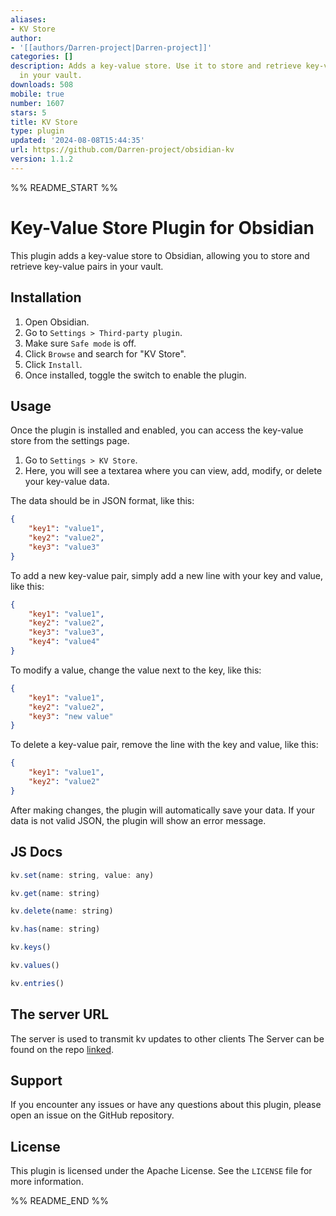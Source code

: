 ```yaml
---
aliases:
- KV Store
author:
- '[[authors/Darren-project|Darren-project]]'
categories: []
description: Adds a key-value store. Use it to store and retrieve key-value pairs
  in your vault.
downloads: 508
mobile: true
number: 1607
stars: 5
title: KV Store
type: plugin
updated: '2024-08-08T15:44:35'
url: https://github.com/Darren-project/obsidian-kv
version: 1.1.2
---
```


%% README_START %%

# Key-Value Store Plugin for Obsidian

This plugin adds a key-value store to Obsidian, allowing you to store and retrieve key-value pairs in your vault.

## Installation

1. Open Obsidian.
2. Go to `Settings > Third-party plugin`.
3. Make sure `Safe mode` is off.
4. Click `Browse` and search for "KV Store".
5. Click `Install`.
6. Once installed, toggle the switch to enable the plugin.

## Usage

Once the plugin is installed and enabled, you can access the key-value store from the settings page.

1. Go to `Settings > KV Store`.
2. Here, you will see a textarea where you can view, add, modify, or delete your key-value data.

The data should be in JSON format, like this:

```json
{
    "key1": "value1",
    "key2": "value2",
    "key3": "value3"
}
```

To add a new key-value pair, simply add a new line with your key and value, like this:

```json
{
    "key1": "value1",
    "key2": "value2",
    "key3": "value3",
    "key4": "value4"
}
```

To modify a value, change the value next to the key, like this:

```json
{
    "key1": "value1",
    "key2": "value2",
    "key3": "new value"
}
```

To delete a key-value pair, remove the line with the key and value, like this:

```json
{
    "key1": "value1",
    "key2": "value2"
}
```

After making changes, the plugin will automatically save your data. If your data is not valid JSON, the plugin will show an error message.

## JS Docs
```js
kv.set(name: string, value: any)

kv.get(name: string)

kv.delete(name: string)

kv.has(name: string)

kv.keys()

kv.values()

kv.entries()
```

## The server URL
The server is used to transmit kv updates to other clients
The Server can be found on the repo [linked](https://github.com/Darren-project/obsidian-kv-wss.git).

## Support

If you encounter any issues or have any questions about this plugin, please open an issue on the GitHub repository.

## License

This plugin is licensed under the Apache License. See the `LICENSE` file for more information.


%% README_END %%